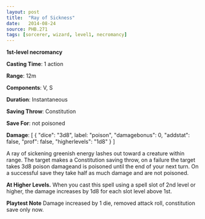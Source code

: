 ```yaml
---
layout: post
title:  "Ray of Sickness"
date:   2014-08-24
source: PHB.271
tags: [sorcerer, wizard, level1, necromancy]
---
```


**1st-level necromancy**

**Casting Time**: 1 action

**Range**: 12m

**Components**: V, S

**Duration**: Instantaneous

**Saving Throw**: Constitution

**Save For**: not poisoned

**Damage**: [ { "dice": "3d8", label: "poison", "damagebonus": 0, "addstat": false, "prof": false, "higherlevels": "1d8" } ]

A ray of sickening greenish energy lashes out toward a creature within range. The target makes a Constitution saving throw, on a failure the target takes 3d8 poison damageand is poisoned until the end of your next turn. On a successful save they take half as much damage and are not poisoned.

**At Higher Levels.** When you cast this spell using a spell slot of 2nd level or higher, the damage increases by 1d8 for each slot level above 1st.

**Playtest Note** Damage increased by 1 die, removed attack roll, constitution save only now.